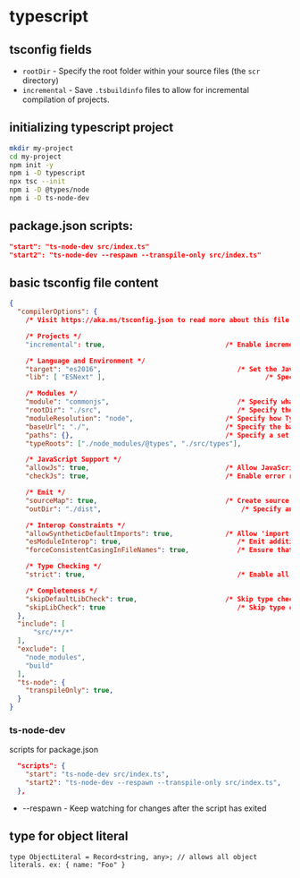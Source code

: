 # typescript

## tsconfig fields

- `rootDir` - Specify the root folder within your source files (the `scr` directory)
- `incremental` - Save `.tsbuildinfo` files to allow for incremental compilation of projects.

## initializing typescript project

```sh
mkdir my-project
cd my-project
npm init -y
npm i -D typescript
npx tsc --init
npm i -D @types/node
npm i -D ts-node-dev
```

## package.json scripts:

```json
"start": "ts-node-dev src/index.ts"
"start2": "ts-node-dev --respawn --transpile-only src/index.ts"
```

## basic tsconfig file content

```json
{
  "compilerOptions": {
    /* Visit https://aka.ms/tsconfig.json to read more about this file */

    /* Projects */
    "incremental": true,                              /* Enable incremental compilation */

    /* Language and Environment */
    "target": "es2016",                                  /* Set the JavaScript language version for emitted JavaScript and include compatible library declarations. */
    "lib": [ "ESNext" ],                                        /* Specify a set of bundled library declaration files that describe the target runtime environment. */

    /* Modules */
    "module": "commonjs",                                /* Specify what module code is generated. */
    "rootDir": "./src",                                  /* Specify the root folder within your source files. */
    "moduleResolution": "node",                       /* Specify how TypeScript looks up a file from a given module specifier. */
    "baseUrl": "./",                                  /* Specify the base directory to resolve non-relative module names. */
    "paths": {},                                      /* Specify a set of entries that re-map imports to additional lookup locations. */
    "typeRoots": ["./node_modules/@types", "./src/types"],                                  /* Specify multiple folders that act like `./node_modules/@types`. */

    /* JavaScript Support */
    "allowJs": true,                                  /* Allow JavaScript files to be a part of your program. Use the `checkJS` option to get errors from these files. */
    "checkJs": true,                                  /* Enable error reporting in type-checked JavaScript files. */

    /* Emit */
    "sourceMap": true,                                /* Create source map files for emitted JavaScript files. */
    "outDir": "./dist",                                   /* Specify an output folder for all emitted files. */

    /* Interop Constraints */
    "allowSyntheticDefaultImports": true,             /* Allow 'import x from y' when a module doesn't have a default export. */
    "esModuleInterop": true,                             /* Emit additional JavaScript to ease support for importing CommonJS modules. This enables `allowSyntheticDefaultImports` for type compatibility. */
    "forceConsistentCasingInFileNames": true,            /* Ensure that casing is correct in imports. */

    /* Type Checking */
    "strict": true,                                      /* Enable all strict type-checking options. */

    /* Completeness */
    "skipDefaultLibCheck": true,                      /* Skip type checking .d.ts files that are included with TypeScript. */
    "skipLibCheck": true                                 /* Skip type checking all .d.ts files. */
  },
  "include": [
      "src/**/*"
  ],
  "exclude": [
    "node_modules",
    "build"
  ],
  "ts-node": {
    "transpileOnly": true,
  }
}
```

### ts-node-dev

scripts for package.json

```json
  "scripts": {
    "start": "ts-node-dev src/index.ts",
    "start2": "ts-node-dev --respawn --transpile-only src/index.ts",
  },
```
- --respawn - Keep watching for changes after the script has exited

## type for object literal

`type ObjectLiteral = Record<string, any>; // allows all object literals. ex: { name: "Foo" }`


